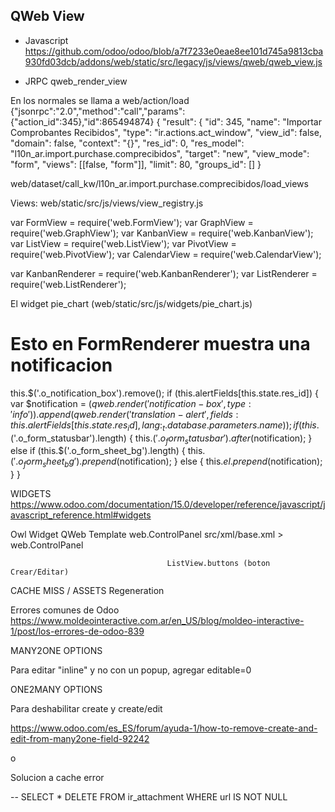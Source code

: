 ## QWeb View 

- Javascript
https://github.com/odoo/odoo/blob/a7f7233e0eae8ee101d745a9813cba930fd03dcb/addons/web/static/src/legacy/js/views/qweb/qweb_view.js

- JRPC
qweb_render_view


En los normales se llama a web/action/load
  {"jsonrpc":"2.0","method":"call","params":{"action_id":345},"id":865494874}
  { "result": {
      "id": 345, 
      "name": "Importar Comprobantes Recibidos", 
      "type": "ir.actions.act_window", 
      "view_id": false, 
      "domain": false, 
      "context": "{}", 
      "res_id": 0, 
      "res_model": "l10n_ar.import.purchase.comprecibidos", 
      "target": "new", 
      "view_mode": "form", 
      "views": [[false, "form"]], 
      "limit": 80, 
      "groups_id": []
  }

web/dataset/call_kw/l10n_ar.import.purchase.comprecibidos/load_views


Views:
web/static/src/js/views/view_registry.js

var FormView = require('web.FormView');
var GraphView = require('web.GraphView');
var KanbanView = require('web.KanbanView');
var ListView = require('web.ListView');
var PivotView = require('web.PivotView');
var CalendarView = require('web.CalendarView');

var KanbanRenderer = require('web.KanbanRenderer');
var ListRenderer = require('web.ListRenderer');

El widget pie_chart (web/static/src/js/widgets/pie_chart.js)


# Esto en FormRenderer muestra una notificacion
this.$('.o_notification_box').remove();
if (this.alertFields[this.state.res_id]) {
    var $notification = $(qweb.render('notification-box', {type: 'info'}))
        .append(qweb.render('translation-alert', {
            fields: this.alertFields[this.state.res_id],
            lang: _t.database.parameters.name
        }));
    if (this.$('.o_form_statusbar').length) {
        this.$('.o_form_statusbar').after($notification);
    } else if (this.$('.o_form_sheet_bg').length) {
        this.$('.o_form_sheet_bg').prepend($notification);
    } else {
        this.$el.prepend($notification);
    }
}


WIDGETS
https://www.odoo.com/documentation/15.0/developer/reference/javascript/javascript_reference.html#widgets

Owl Widget          QWeb Template
web.ControlPanel    src/xml/base.xml > web.ControlPanel


                                       ListView.buttons (boton Crear/Editar)


CACHE MISS / ASSETS Regeneration

Errores comunes de Odoo
https://www.moldeointeractive.com.ar/en_US/blog/moldeo-interactive-1/post/los-errores-de-odoo-839


MANY2ONE OPTIONS

Para editar "inline" y no con un popup, agregar editable=0
<tree editable="0">
</tree>

ONE2MANY OPTIONS

Para deshabilitar create y create/edit

https://www.odoo.com/es_ES/forum/ayuda-1/how-to-remove-create-and-edit-from-many2one-field-92242

<field name="account_id"
    options="{'no_create': True, 'no_create_edit': True}"
    domain="[('company_id', '=', company_id)]" />

o 

<field name="account_id" widget="selection"
    options="{'create': False, 'create_edit': False}"
    domain="[('company_id', '=', company_id)]" />


Solucion a cache error

-- SELECT * 
DELETE
FROM ir_attachment
WHERE url IS NOT NULL